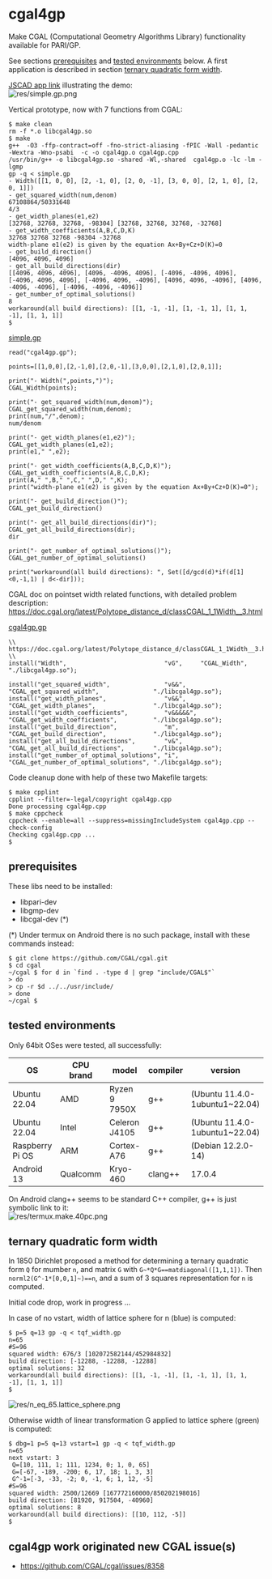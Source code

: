 # cgal4gp
Make CGAL (Computational Geometry Algorithms Library) functionality available for PARI/GP.

See sections [prerequisites](#prerequisites) and [tested environments](#tested-environments) below. A first application is described in section [ternary quadratic form width](#ternary-quadratic-form-width).

[JSCAD app link](https://jscad.app/#data:application/gzip;base64,H4sIAMXYkmYAA1XPPWvDMBAG4F2/4rbYIFt206lQKHTp2N14UJWLo2LpVH20ocb/vYpqQiI06F4exHtCwClGF56EmHQ8pY9WkRFv6I20tgk/Qk1yfpwcE4IpsiHCZ1DyAM/g8Stpj9XupSTC0AFnbaddvcEFJiSzhzXjQtrLjNFrDFeiaCavf/FGlSgwdkxWRU0WjNS2ctJLE2pYGICLIeth6Dl0+Y4chgcOzWXc3jlu+pFnu51hf2fvaT+OLFOPMXl7rVQNHe94z/M//5u0R0/mnbSN4ZXsN56rXKSu2cpYXj7N2OLZkS/lltIaVvYH5sr/umEBAAA=) illustrating the demo:  
![res/simple.gp.png](res/simple.gp.png)

Vertical prototype, now with 7 functions from CGAL:
```
$ make clean
rm -f *.o libcgal4gp.so
$ make
g++  -O3 -ffp-contract=off -fno-strict-aliasing -fPIC -Wall -pedantic -Wextra -Wno-psabi  -c -o cgal4gp.o cgal4gp.cpp
/usr/bin/g++ -o libcgal4gp.so -shared -Wl,-shared  cgal4gp.o -lc -lm -lgmp
gp -q < simple.gp
- Width([[1, 0, 0], [2, -1, 0], [2, 0, -1], [3, 0, 0], [2, 1, 0], [2, 0, 1]])
- get_squared_width(num,denom)
67108864/50331648
4/3
- get_width_planes(e1,e2)
[32768, 32768, 32768, -98304] [32768, 32768, 32768, -32768]
- get_width_coefficients(A,B,C,D,K)
32768 32768 32768 -98304 -32768
width-plane e1(e2) is given by the equation Ax+By+Cz+D(K)=0
- get_build_direction()
[4096, 4096, 4096]
- get_all_build_directions(dir)
[[4096, 4096, 4096], [4096, -4096, 4096], [-4096, -4096, 4096], [-4096, 4096, 4096], [-4096, 4096, -4096], [4096, 4096, -4096], [4096, -4096, -4096], [-4096, -4096, -4096]]
- get_number_of_optimal_solutions()
8
workaround(all build directions): [[1, -1, -1], [1, -1, 1], [1, 1, -1], [1, 1, 1]]
$ 
```

[simple.gp](simple.gp)  
```
read("cgal4gp.gp");

points=[[1,0,0],[2,-1,0],[2,0,-1],[3,0,0],[2,1,0],[2,0,1]];

print("- Width(",points,")");
CGAL_Width(points);

print("- get_squared_width(num,denom)");
CGAL_get_squared_width(num,denom);
print(num,"/",denom);
num/denom

print("- get_width_planes(e1,e2)");
CGAL_get_width_planes(e1,e2);
print(e1," ",e2);

print("- get_width_coefficients(A,B,C,D,K)");
CGAL_get_width_coefficients(A,B,C,D,K);
print(A," ",B," ",C," ",D," ",K);
print("width-plane e1(e2) is given by the equation Ax+By+Cz+D(K)=0"); 

print("- get_build_direction()");
CGAL_get_build_direction()

print("- get_all_build_directions(dir)");
CGAL_get_all_build_directions(dir);
dir

print("- get_number_of_optimal_solutions()");
CGAL_get_number_of_optimal_solutions()

print("workaround(all build directions): ", Set([d/gcd(d)*if(d[1]<0,-1,1) | d<-dir]));
```

CGAL doc on pointset width related functions, with detailed problem description:  
https://doc.cgal.org/latest/Polytope_distance_d/classCGAL_1_1Width__3.html  
  
[cgal4gp.gp](cgal4gp.gp)
```
\\ https://doc.cgal.org/latest/Polytope_distance_d/classCGAL_1_1Width__3.html
\\
install("Width",                           "vG",     "CGAL_Width",                           "./libcgal4gp.so");

install("get_squared_width",               "v&&",    "CGAL_get_squared_width",               "./libcgal4gp.so");
install("get_width_planes",                "v&&",    "CGAL_get_width_planes",                "./libcgal4gp.so");
install("get_width_coefficients",          "v&&&&&", "CGAL_get_width_coefficients",          "./libcgal4gp.so");
install("get_build_direction",             "m",      "CGAL_get_build_direction",             "./libcgal4gp.so");
install("get_all_build_directions",        "v&",     "CGAL_get_all_build_directions",        "./libcgal4gp.so");
install("get_number_of_optimal_solutions", "i",      "CGAL_get_number_of_optimal_solutions", "./libcgal4gp.so");
```

Code cleanup done with help of these two Makefile targets:  
```
$ make cpplint
cpplint --filter=-legal/copyright cgal4gp.cpp
Done processing cgal4gp.cpp
$ make cppcheck
cppcheck --enable=all --suppress=missingIncludeSystem cgal4gp.cpp --check-config
Checking cgal4gp.cpp ...
$ 
```

## prerequisites

These libs need to be installed:  
- libpari-dev
- libgmp-dev
- libcgal-dev (*)

(*) Under termux on Android there is no such package, install with these commands instead:  
```
$ git clone https://github.com/CGAL/cgal.git
$ cd cgal                         
~/cgal $ for d in `find . -type d | grep "include/CGAL$"`
> do                                
> cp -r $d ../../usr/include/       
> done                              
~/cgal $ 
```



## tested environments

Only 64bit OSes were tested, all successfully:  

OS                   | CPU brand | model         | compiler | version
---------------------|-----------|---------------|----------|--------
Ubuntu 22.04         | AMD       | Ryzen 9 7950X | g++      | (Ubuntu 11.4.0-1ubuntu1~22.04)
Ubuntu 22.04         | Intel     | Celeron J4105 | g++      | (Ubuntu 11.4.0-1ubuntu1~22.04)
Raspberry Pi OS      | ARM       | Cortex-A76    | g++      | (Debian 12.2.0-14)
Android 13           | Qualcomm  | Kryo-460      | clang++  | 17.0.4

On Android clang++ seems to be standard C++ compiler, g++ is just symbolic link to it:  
![res/termux.make.40pc.png](res/termux.make.40pc.png)


## ternary quadratic form width

In 1850 Dirichlet proposed a method for determining a ternary quadratic form ```Q``` for mumber ```n```, and matrix ```G``` with ```G~*Q*G==matdiagonal([1,1,1])```. Then ```norml2(G^-1*[0,0,1]~)==n```, and a sum of 3 squares representation for ```n``` is computed.

Initial code drop, work in progress ...

In case of no vstart, width of lattice sphere for n (blue) is computed:  
```
$ p=5 q=13 gp -q < tqf_width.gp 
n=65
#S=96
squared width: 676/3 [102072582144/452984832]
build direction: [-12288, -12288, -12288]
optimal solutions: 32
workaround(all build directions): [[1, -1, -1], [1, -1, 1], [1, 1, -1], [1, 1, 1]]
$ 
```

![res/n_eq_65.lattice_sphere.png](res/n_eq_65.lattice_sphere.png)  

Otherwise width of linear transformation G applied to lattice sphere (green) is computed:  
```
$ dbg=1 p=5 q=13 vstart=1 gp -q < tqf_width.gp 
n=65
next vstart: 3
 Q=[10, 111, 1; 111, 1234, 0; 1, 0, 65]
 G=[-67, -189, -200; 6, 17, 18; 1, 3, 3]
 G^-1=[-3, -33, -2; 0, -1, 6; 1, 12, -5]
#S=96
squared width: 2500/12669 [167772160000/850202198016]
build direction: [81920, 917504, -40960]
optimal solutions: 8
workaround(all build directions): [[10, 112, -5]]
$ 
```

## cgal4gp work originated new CGAL issue(s) 

* https://github.com/CGAL/cgal/issues/8358
